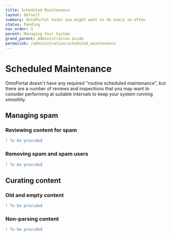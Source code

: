```yaml
---
title: Scheduled Maintenance
layout: default
summary: OntoPortal tasks you might want to do every so often
status: Pending
nav_order: 3
parent: Managing Your System
grand_parent: Administration Guide
permalink: /administration/scheduled_maintenance
---
```


# Scheduled Maintenance

OntoPortal doesn't have any required "routine scheduled maintenance", 
but there are a number of reviews and inspections that you may want to consider
performing at suitable intervals to keep your system running smoothly. 

## Managing spam 

### Reviewing content for spam

```Diff
! To be provided
```

### Removing spam and spam users

```Diff
! To be provided
```

## Curating content

### Old and empty content

```Diff
! To be provided
```

### Non-parsing content

```Diff
! To be provided
```











